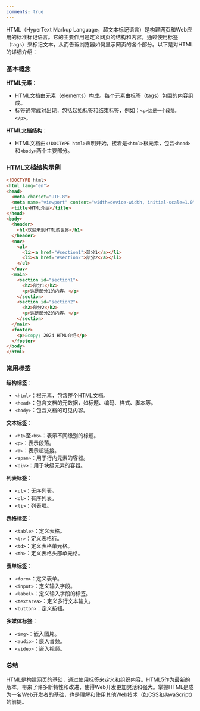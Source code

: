```yaml
---
comments: true
---
```


HTML（HyperText Markup Language，超文本标记语言）是构建网页和Web应用的标准标记语言。它的主要作用是定义网页的结构和内容，通过使用标签（tags）来标记文本，从而告诉浏览器如何显示网页的各个部分。以下是对HTML的详细介绍：

### 基本概念

**HTML元素**：

   - HTML文档由元素（elements）构成。每个元素由标签（tags）包围的内容组成。
   - 标签通常成对出现，包括起始标签和结束标签，例如：`<p>这是一个段落。</p>`。

**HTML文档结构**：

   - HTML文档由`<!DOCTYPE html>`声明开始，接着是`<html>`根元素，包含`<head>`和`<body>`两个主要部分。

### HTML文档结构示例

```html
<!DOCTYPE html>
<html lang="en">
<head>
  <meta charset="UTF-8">
  <meta name="viewport" content="width=device-width, initial-scale=1.0">
  <title>HTML介绍</title>
</head>
<body>
  <header>
    <h1>欢迎来到HTML的世界</h1>
  </header>
  <nav>
    <ul>
      <li><a href="#section1">部分1</a></li>
      <li><a href="#section2">部分2</a></li>
    </ul>
  </nav>
  <main>
    <section id="section1">
      <h2>部分1</h2>
      <p>这是部分1的内容。</p>
    </section>
    <section id="section2">
      <h2>部分2</h2>
      <p>这是部分2的内容。</p>
    </section>
  </main>
  <footer>
    <p>&copy; 2024 HTML介绍</p>
  </footer>
</body>
</html>
```

### 常用标签

**结构标签**：

   - `<html>`：根元素，包含整个HTML文档。
   - `<head>`：包含文档的元数据，如标题、编码、样式、脚本等。
   - `<body>`：包含文档的可见内容。

**文本标签**：

   - `<h1>`至`<h6>`：表示不同级别的标题。
   - `<p>`：表示段落。
   - `<a>`：表示超链接。
   - `<span>`：用于行内元素的容器。
   - `<div>`：用于块级元素的容器。

**列表标签**：

   - `<ul>`：无序列表。
   - `<ol>`：有序列表。
   - `<li>`：列表项。

**表格标签**：

   - `<table>`：定义表格。
   - `<tr>`：定义表格行。
   - `<td>`：定义表格单元格。
   - `<th>`：定义表格头部单元格。

**表单标签**：

   - `<form>`：定义表单。
   - `<input>`：定义输入字段。
   - `<label>`：定义输入字段的标签。
   - `<textarea>`：定义多行文本输入。
   - `<button>`：定义按钮。

**多媒体标签**：

   - `<img>`：嵌入图片。
   - `<audio>`：嵌入音频。
   - `<video>`：嵌入视频。

### 总结

HTML是构建网页的基础，通过使用标签来定义和组织内容。HTML5作为最新的版本，带来了许多新特性和改进，使得Web开发更加灵活和强大。掌握HTML是成为一名Web开发者的基础，也是理解和使用其他Web技术（如CSS和JavaScript）的前提。